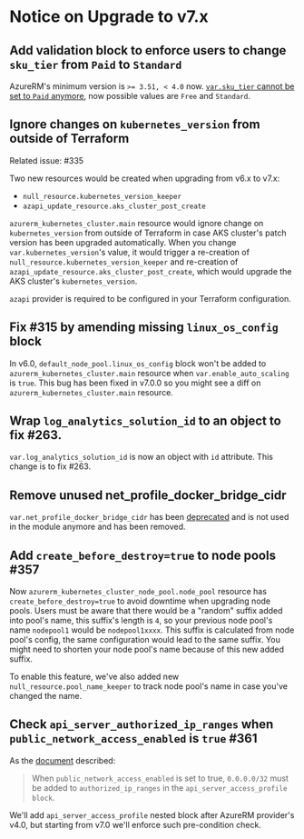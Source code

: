 # Notice on Upgrade to v7.x

## Add validation block to enforce users to change `sku_tier` from `Paid` to `Standard`

AzureRM's minimum version is `>= 3.51, < 4.0` now.
[`var.sku_tier` cannot be set to `Paid` anymore](https://github.com/hashicorp/terraform-provider-azurerm/issues/20887), now possible values are `Free` and `Standard`.

## Ignore changes on `kubernetes_version` from outside of Terraform

Related issue: #335

Two new resources would be created when upgrading from v6.x to v7.x:

* `null_resource.kubernetes_version_keeper`
* `azapi_update_resource.aks_cluster_post_create`

`azurerm_kubernetes_cluster.main` resource would ignore change on `kubernetes_version` from outside of Terraform in case AKS cluster's patch version has been upgraded automatically.
When you change `var.kubernetes_version`'s value, it would trigger a re-creation of `null_resource.kubernetes_version_keeper` and re-creation of `azapi_update_resource.aks_cluster_post_create`, which would upgrade the AKS cluster's `kubernetes_version`.

`azapi` provider is required to be configured in your Terraform configuration.

## Fix #315 by amending missing `linux_os_config` block

In v6.0, `default_node_pool.linux_os_config` block won't be added to `azurerm_kubernetes_cluster.main` resource when `var.enable_auto_scaling` is `true`. This bug has been fixed in v7.0.0 so you might see a diff on `azurerm_kubernetes_cluster.main` resource.

##  Wrap `log_analytics_solution_id` to an object to fix #263.

`var.log_analytics_solution_id` is now an object with `id` attribute. This change is to fix #263.

## Remove unused net_profile_docker_bridge_cidr

`var.net_profile_docker_bridge_cidr` has been [deprecated](https://github.com/hashicorp/terraform-provider-azurerm/issues/18119) and is not used in the module anymore and has been removed.

## Add `create_before_destroy=true` to node pools #357

Now `azurerm_kubernetes_cluster_node_pool.node_pool` resource has `create_before_destroy=true` to avoid downtime when upgrading node pools. Users must be aware that there would be a "random" suffix added into pool's name, this suffix's length is `4`, so your previous node pool's name `nodepool1` would be `nodepool1xxxx`. This suffix is calculated from node pool's config, the same configuration would lead to the same suffix. You might need to shorten your node pool's name because of this new added suffix.

To enable this feature, we've also added new `null_resource.pool_name_keeper` to track node pool's name in case you've changed the name.

## Check `api_server_authorized_ip_ranges` when `public_network_access_enabled` is `true` #361

As the [document](https://registry.terraform.io/providers/hashicorp/azurerm/latest/docs/resources/kubernetes_cluster#public_network_access_enabled) described:

>When `public_network_access_enabled` is set to true, `0.0.0.0/32` must be added to `authorized_ip_ranges` in the `api_server_access_profile block`.

We'll add `api_server_access_profile` nested block after AzureRM provider's v4.0, but starting from v7.0 we'll enforce such pre-condition check.
